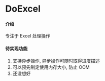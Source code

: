 # DoExcel

#### 介绍
专注于 Excel 处理操作

#### 待实现功能
1. 支持异步操作, 异步操作可随时取得进度描述
2. 可以预先制定使用内存大小, 防止 OOM
3. 还没想好